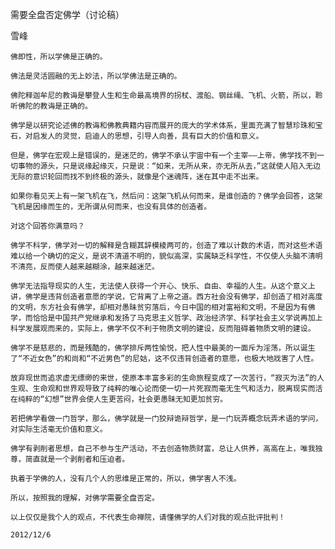 需要全盘否定佛学（讨论稿）

雪峰


    佛即性，所以学佛是正确的。

    佛法是灵活圆融的无上妙法，所以学佛法是正确的。

    佛陀释迦牟尼的教诲是攀登人生和生命最高境界的拐杖、渡船、钢丝绳、飞机、火箭，所以，聆听佛陀的教诲是正确的。

    佛学是以研究论述佛的教诲和佛教典籍内容而展开的庞大的学术体系，里面充满了智慧珍珠和宝石，对启发人的灵觉，启迪人的思想，引导人向善，具有巨大的价值和意义。

    但是，佛学在宏观上是错误的，是迷茫的，佛学不承认宇宙中有一个主宰——上帝，佛学找不到一切事物的源头，只是说缘起缘灭，只是说：“如来，无所从来，亦无所从去，”这就使人陷入无边无际的意识轮回而找不到终极的源头，就像是个迷魂阵，迷在其中走不出来。

    如果你看见天上有一架飞机在飞，然后问：这架飞机从何而来，是谁创造的？佛学会回答，这架飞机是因缘而生的，无所谓从何而来，也没有具体的创造者。

    对这个回答你满意吗？

    佛学不科学，佛学对一切的解释是含糊其辞模棱两可的，创造了难以计数的术语，而对这些术语难以给一个确切的定义，是说不清道不明的，貌似高深，实属缺乏科学性，不仅使人头脑不清明不清亮，反而使人越来越糊涂，越来越迷茫。

    佛学无法指导现实的人生，无法使人获得一个开心、快乐、自由、幸福的人生。从这个意义上讲，佛学是违背创造者意愿的学说，它背离了上帝之道。西方社会没有佛学，却创造了相对高度的文明，东方社会有佛学，却相对愚昧贫穷落后，今日中国的相对富裕和文明，不是因为有佛学，而恰恰是中国共产党继承和发扬了马克思主义哲学、政治经济学、科学社会主义学说再加上科学发展观而来的，实际上，佛学不仅不利于物质文明的建设，反而阻碍着物质文明的建设。

    佛学不是慈悲的，而是残酷的，佛学排斥两性愉悦，把人性中最美的一面斥为淫荡，所以诞生了“不近女色”的和尚和“不近男色”的尼姑，这不仅违背创造者的意愿，也极大地戕害了人性。

    放弃现世而追求虚无缥缈的来世，使原本丰富多彩的生命旅程变成了一次苦行，“寂灭为法”的人生观、生命观和世界观导致了纯粹的唯心论而使一切一片死寂而毫无生气和活力，脱离现实而活在纯粹的“幻想”世界会使人生更苦闷，社会更愚昧无知更加贫穷。

    若把佛学看做一门哲学，那么，佛学就是一门狡辩诡辩哲学，是一门玩弄概念玩弄术语的学问，对实际生活毫无价值和意义。

    佛学有剥削者思想，自己不参与生产活动，不去创造物质财富，总让人供养，高高在上，唯我独尊，简直就是一个剥削者和压迫者。

    执着于学佛的人，没有几个人的思维是正常的，所以，佛学害人不浅。

    所以，按照我的理解，对佛学需要全盘否定。

    以上仅仅是我个人的观点，不代表生命禅院，请懂佛学的人们对我的观点批评批判！

    2012/12/6



